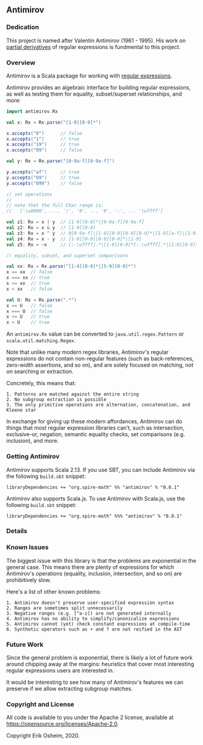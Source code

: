 ## Antimirov

### Dedication

This project is named after Valentin Antimirov (1961 - 1995). His work
on [partial derivatives](https://citeseerx.ist.psu.edu/viewdoc/summary?doi=10.1.1.56.2509)
of regular expressions is fundmental to this project.

### Overview

Antimirov is a Scala package for working with
[regular expressions](https://en.wikipedia.org/wiki/Regular_expression).

Antimirov provides an algebraic interface for building regular
expressions, as well as testing them for equality, subset/superset
relationships, and more:

```scala
import antimirov.Rx

val x: Rx = Rx.parse("[1-9][0-9]*")

x.accepts("0")      // false
x.accepts("1")      // true
x.accepts("19")     // true
x.accepts("09")     // false

val y: Rx = Rx.parse("[0-9a-f][0-9a-f]")

y.accepts("af")     // true
y.accepts("09")     // true
y.accepts("099")    // false

// set operations
//
// note that the full Char range is:
//   ['\u0000', ..., '/', '0', ... '9', ':', ... '\uffff']

val z1: Rx = x | y  // [1-9][0-9]*|[0-9a-f][0-9a-f]
val z2: Rx = x & y  // [1-9][0-9]
val z3: Rx = x ^ y  // 0[0-9a-f]|[1-9][0-9][0-9][0-9]*|[1-9][a-f]|[1-9]|[a-f][0-9a-f]
val z4: Rx = x - y  // [1-9][0-9][0-9][0-9]*|[1-9]
val z5: Rx = ~x     // [:-\uffff].*|[1-9][0-9]*[:-\uffff].*|[1-9][0-9]*[\u0000-/].*|[\u0000-0].*|

// equality, subset, and superset comparisons

val xx: Rx = Rx.parse("[1-4][0-9]*|[5-9][0-9]*")
x == xx  // false
x === xx // true
x <= xx  // true
x < xx   // false

val U: Rx = Rx.parse(".*")
x == U   // false
x === U  // false
x <= U   // true
x < U    // true
```

An `antimirov.Rx` value can be converted to `java.util.regex.Pattern`
or `scala.util.matching.Regex`.

Note that unlike many modern regex libraries, Antimirov's regular
expressions do not contain non-regular features (such as
back-references, zero-width assertions, and so on), and are solely
focused on matching, not on searching or extraction.

Concretely, this means that:

    1. Patterns are matched against the entire string
    2. No subgroup extraction is possible
    3. The only primitive operations are alternation, concatenation, and Kleene star

In exchange for giving up these modern affordances, Antimirov can do
things that most regular expression libraries can't, such as
intersection, exclusive-or, negation, semantic equality checks, set
comparisons (e.g. inclusion), and more.

### Getting Antimirov

Antimirov supports Scala 2.13. If you use SBT, you can
include Antimirov via the following `build.sbt` snippet:

```
libraryDependencies += "org.spire-math" %% "antimirov" % "0.0.1"
```

Antimirov also supports Scala.js. To use Antimirov with Scala.js, use
the following `build.sbt` snippet:

```
libraryDependencies += "org.spire-math" %%% "antimirov" % "0.0.1"
```

### Details



### Known Issues

The biggest issue with this library is that the problems are
exponential in the general case. This means there are plenty of
expressions for which Antimirov's operations (equality, inclusion,
intersection, and so on) are prohibitively slow.

Here's a list of other known problems:

    1. Antimirov doesn't preserve user-specified expression syntax
    2. Ranges are sometimes split unnecessarily
    3. Negative ranges (e.g. [^a-z]) are not generated internally
    4. Antimirov has no ability to simplify/canonicalize expressions
    5. Antimirov cannot (yet) check constant expressions at compile-time
    6. Synthetic operators such as + and ? are not reified in the AST

### Future Work

Since the general problem is exponential, there is likely a lot of
future work around chipping away at the margins: heuristics that cover
most interesting regular expressions users are interested in.

It would be interesting to see how many of Antimirov's features we can
preserve if we allow extracting subgroup matches.

### Copyright and License

All code is available to you under the Apache 2 license, available at
https://opensource.org/licenses/Apache-2.0.

Copyright Erik Osheim, 2020.
